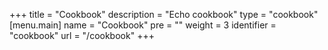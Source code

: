 +++
title = "Cookbook"
description = "Echo cookbook"
type = "cookbook"
[menu.main]
  name = "Cookbook"
  pre = "<i class='fa fa-code'></i>"
  weight = 3
  identifier = "cookbook"
  url = "/cookbook"
+++

<script>location = '/cookbook/hello-world';</script>
